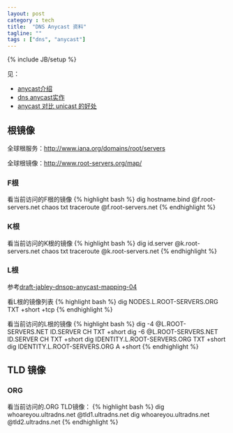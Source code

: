 ```yaml
---
layout: post
category : tech
title:  "DNS Anycast 资料"
tagline: ""
tags : ["dns", "anycast"] 
---
```

{% include JB/setup %}
 
见：
- [anycast介绍](http://www.net.cmu.edu/pres/anycast/)
- [dns anycast实作](http://netlinxinc.com/netlinx-blog/45-dns.html?layout=default)
- [anycast 对比 unicast 的好处](http://communitydns.eu/Anycast.pdf)

## 根镜像

全球根服务：http://www.iana.org/domains/root/servers

全球根镜像：http://www.root-servers.org/map/

### F根
看当前访问的F根的镜像
{% highlight bash %}
dig hostname.bind @f.root-servers.net chaos txt
traceroute @f.root-servers.net
{% endhighlight %}

### K根
看当前访问的K根的镜像
{% highlight bash %}
dig id.server @k.root-servers.net chaos txt
traceroute @k.root-servers.net
{% endhighlight %}

### L根
参考[draft-jabley-dnsop-anycast-mapping-04](http://tools.ietf.org/html/draft-jabley-dnsop-anycast-mapping-04)

看L根的镜像列表
{% highlight bash %}
dig NODES.L.ROOT-SERVERS.ORG TXT +short +tcp
{% endhighlight %}

看当前访问的L根的镜像 
{% highlight bash %}
dig -4 @L.ROOT-SERVERS.NET ID.SERVER CH TXT +short
dig -6 @L.ROOT-SERVERS.NET ID.SERVER CH TXT +short
dig IDENTITY.L.ROOT-SERVERS.ORG TXT +short 
dig IDENTITY.L.ROOT-SERVERS.ORG A +short
{% endhighlight %}

## TLD 镜像

### ORG
看当前访问的.ORG TLD镜像：
{% highlight bash %}
dig whoareyou.ultradns.net @tld1.ultradns.net
dig whoareyou.ultradns.net @tld2.ultradns.net 
{% endhighlight %}
